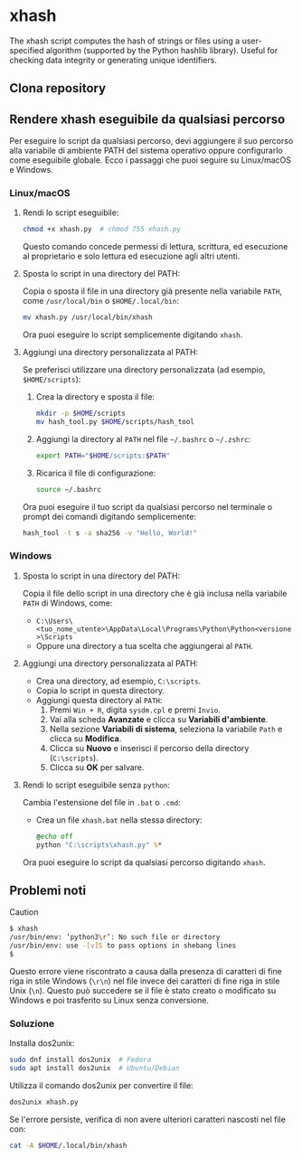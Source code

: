# xhash

The xhash script computes the hash of strings or files using a user-specified algorithm (supported by the Python hashlib library). Useful for checking data integrity or generating unique identifiers.

## Clona repository

## Rendere xhash eseguibile da qualsiasi percorso

Per eseguire lo script da qualsiasi percorso, devi aggiungere il suo percorso alla variabile di ambiente PATH del sistema operativo oppure configurarlo come eseguibile globale. Ecco i passaggi che puoi seguire su Linux/macOS e Windows.

### Linux/macOS

1. Rendi lo script eseguibile:

    ```bash
    chmod +x xhash.py  # chmod 755 xhash.py
    ```

    Questo comando concede permessi di lettura, scrittura, ed esecuzione al proprietario e solo lettura ed esecuzione agli altri utenti.

2. Sposta lo script in una directory del PATH:

    Copia o sposta il file in una directory già presente nella variabile `PATH`, come `/usr/local/bin` o `$HOME/.local/bin`:

    ```bash
    mv xhash.py /usr/local/bin/xhash
    ```

    Ora puoi eseguire lo script semplicemente digitando `xhash`.

3. Aggiungi una directory personalizzata al PATH:

    Se preferisci utilizzare una directory personalizzata (ad esempio, `$HOME/scripts`):
    1. Crea la directory e sposta il file:

        ```bash
        mkdir -p $HOME/scripts
        mv hash_tool.py $HOME/scripts/hash_tool
        ```

    2. Aggiungi la directory al `PATH` nel file `~/.bashrc` o `~/.zshrc`:

        ```bash
        export PATH="$HOME/scripts:$PATH"
        ```

    3. Ricarica il file di configurazione:

        ```bash
        source ~/.bashrc
        ```

    Ora puoi eseguire il tuo script da qualsiasi percorso nel terminale o prompt dei comandi digitando semplicemente:

    ```bash
    hash_tool -t s -a sha256 -v "Hello, World!"
    ```

### Windows

1. Sposta lo script in una directory del PATH:

    Copia il file dello script in una directory che è già inclusa nella variabile `PATH` di Windows, come:
    - `C:\Users\<tuo_nome_utente>\AppData\Local\Programs\Python\Python<versione>\Scripts`
    - Oppure una directory a tua scelta che aggiungerai al `PATH`.

2. Aggiungi una directory personalizzata al PATH:

    - Crea una directory, ad esempio, `C:\scripts`.
    - Copia lo script in questa directory.
    - Aggiungi questa directory al `PATH`:
        1. Premi `Win + R`, digita `sysdm.cpl` e premi `Invio`.
        2. Vai alla scheda **Avanzate** e clicca su **Variabili d'ambiente**.
        3. Nella sezione **Variabili di sistema**, seleziona la variabile `Path` e clicca su **Modifica**.
        4. Clicca su **Nuovo** e inserisci il percorso della directory (`C:\scripts`).
        5. Clicca su **OK** per salvare.

3. Rendi lo script eseguibile senza `python`:

    Cambia l'estensione del file in `.bat` o `.cmd`:
    - Crea un file `xhash.bat` nella stessa directory:

        ```bat
        @echo off
        python "C:\scripts\xhash.py" %*
        ```

    Ora puoi eseguire lo script da qualsiasi percorso digitando `xhash`.

## Problemi noti

> [!CAUTION]
>
> ```bash
> $ xhash 
> /usr/bin/env: ‘python3\r’: No such file or directory
> /usr/bin/env: use -[v]S to pass options in shebang lines
> $
> ```
>
> Questo errore viene riscontrato a causa dalla presenza di caratteri di fine riga in stile Windows (`\r\n`) nel file invece dei caratteri di fine riga in stile Unix (`\n`). Questo può succedere se il file è stato creato o modificato su Windows e poi trasferito su Linux senza conversione.

### Soluzione

Installa dos2unix:

```bash
sudo dnf install dos2unix  # Fedora
sudo apt install dos2unix  # Ubuntu/Debian
```

Utilizza il comando dos2unix per convertire il file:

```bash
dos2unix xhash.py
```

Se l'errore persiste, verifica di non avere ulteriori caratteri nascosti nel file con:

```bash
cat -A $HOME/.local/bin/xhash
```
